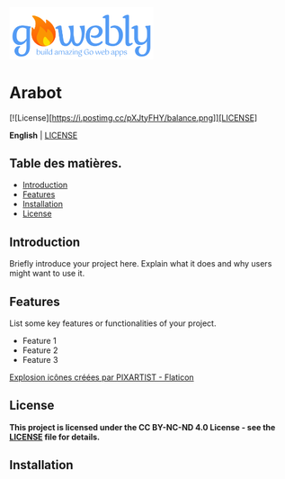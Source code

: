 <a href="https://gowebly.org" target="_blank" title="Go to the Gowebly's Complete user guide"><img width="256px" alt="gowebly logo" src="https://raw.githubusercontent.com/gowebly/.github/main/images/gowebly-logo.svg"></a>

# Arabot


[![License][https://i.postimg.cc/pXJtyFHY/balance.png]][LICENSE]

**English** | [LICENSE](README_FR.md)

## Table des matières.

- [Introduction](#introduction)
- [Features](#features)
- [Installation](#installation)
- [License](#license)

## Introduction

Briefly introduce your project here. Explain what it does and why users might want to use it.

## Features

List some key features or functionalities of your project.

- Feature 1
- Feature 2
- Feature 3

<a href="https://www.flaticon.com/fr/icones-gratuites/explosion" title="explosion icônes">Explosion icônes créées par PIXARTIST - Flaticon</a>

## License

**This project is licensed under the CC BY-NC-ND 4.0 License - see the [LICENSE](LICENSE) file for details.**


## Installation


